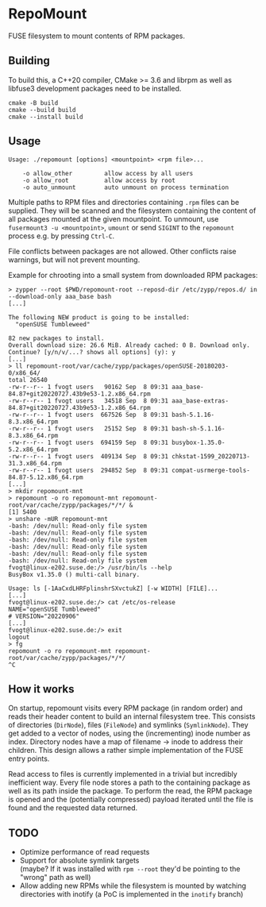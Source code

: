 RepoMount
=========

FUSE filesystem to mount contents of RPM packages.

Building
--------

To build this, a C++20 compiler, CMake >= 3.6 and librpm as well as libfuse3 development packages need to be installed.

```
cmake -B build
cmake --build build
cmake --install build
```

Usage
-----

```
Usage: ./repomount [options] <mountpoint> <rpm file>...

    -o allow_other         allow access by all users
    -o allow_root          allow access by root
    -o auto_unmount        auto unmount on process termination
```

Multiple paths to RPM files and directories containing `.rpm` files can be supplied.
They will be scanned and the filesystem containing the content of all packages mounted
at the given mountpoint. To unmount, use `fusermount3 -u <mountpoint>`, `umount` or
send `SIGINT` to the `repomount` process e.g. by pressing `Ctrl-C`.

File conflicts between packages are not allowed. Other conflicts raise warnings,
but will not prevent mounting.

Example for chrooting into a small system from downloaded RPM packages:

```
> zypper --root $PWD/repomount-root --reposd-dir /etc/zypp/repos.d/ in --download-only aaa_base bash
[...]

The following NEW product is going to be installed:
  "openSUSE Tumbleweed"

82 new packages to install.
Overall download size: 26.6 MiB. Already cached: 0 B. Download only.
Continue? [y/n/v/...? shows all options] (y): y
[...]
> ll repomount-root/var/cache/zypp/packages/openSUSE-20180203-0/x86_64/
total 26540
-rw-r--r-- 1 fvogt users   90162 Sep  8 09:31 aaa_base-84.87+git20220727.43b9e53-1.2.x86_64.rpm
-rw-r--r-- 1 fvogt users   34518 Sep  8 09:31 aaa_base-extras-84.87+git20220727.43b9e53-1.2.x86_64.rpm
-rw-r--r-- 1 fvogt users  667526 Sep  8 09:31 bash-5.1.16-8.3.x86_64.rpm
-rw-r--r-- 1 fvogt users   25152 Sep  8 09:31 bash-sh-5.1.16-8.3.x86_64.rpm
-rw-r--r-- 1 fvogt users  694159 Sep  8 09:31 busybox-1.35.0-5.2.x86_64.rpm
-rw-r--r-- 1 fvogt users  409134 Sep  8 09:31 chkstat-1599_20220713-31.3.x86_64.rpm
-rw-r--r-- 1 fvogt users  294852 Sep  8 09:31 compat-usrmerge-tools-84.87-5.12.x86_64.rpm
[...]
> mkdir repomount-mnt
> repomount -o ro repomount-mnt repomount-root/var/cache/zypp/packages/*/*/ &
[1] 5400
> unshare -mUR repomount-mnt
-bash: /dev/null: Read-only file system
-bash: /dev/null: Read-only file system
-bash: /dev/null: Read-only file system
-bash: /dev/null: Read-only file system
-bash: /dev/null: Read-only file system
-bash: /dev/null: Read-only file system
fvogt@linux-e202.suse.de:/> /usr/bin/ls --help
BusyBox v1.35.0 () multi-call binary.

Usage: ls [-1AaCxdLHRFplinshrSXvctukZ] [-w WIDTH] [FILE]...
[...]
fvogt@linux-e202.suse.de:/> cat /etc/os-release
NAME="openSUSE Tumbleweed"
# VERSION="20220906"
[...]
fvogt@linux-e202.suse.de:/> exit
logout
> fg
repomount -o ro repomount-mnt repomount-root/var/cache/zypp/packages/*/*/
^C
```

How it works
------------

On startup, repomount visits every RPM package (in random order) and reads their header content to
build an internal filesystem tree. This consists of directories (`DirNode`), files (`FileNode`) and
symlinks (`SymlinkNode`). They get added to a vector of nodes, using the (incrementing) inode number
as index. Directory nodes have a map of filename -> inode to address their children. This design
allows a rather simple implementation of the FUSE entry points.

Read access to files is currently implemented in a trivial but incredibly inefficient way. Every
file node stores a path to the containing package as well as its path inside the package. To perform
the read, the RPM package is opened and the (potentially compressed) payload iterated until the file
is found and the requested data returned.

TODO
----

- Optimize performance of read requests
- Support for absolute symlink targets  
  (maybe? If it was installed with `rpm --root` they'd be pointing to the "wrong" path as well)
- Allow adding new RPMs while the filesystem is mounted by watching directories with inotify
  (a PoC is implemented in the `inotify` branch)